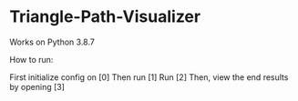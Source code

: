 # Triangle-Path-Visualizer
Works on Python 3.8.7

How to run:

First initialize config on [0]
Then run [1]
Run [2]
Then, view the end results by opening [3]
